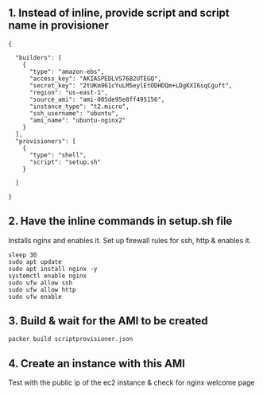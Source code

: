 
## 1. Instead of inline, provide script and script name in provisioner
```
{

  "builders": [
    {
      "type": "amazon-ebs",
      "access_key": "AKIASPEDLVS76B2UTEGQ",
      "secret_key": "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",
      "region": "us-east-1",
      "source_ami": "ami-005de95e8ff495156",
      "instance_type": "t2.micro",
      "ssh_username": "ubuntu",
      "ami_name": "ubuntu-nginx2"
    }
  ],
  "provisioners": [
    {
      "type": "shell",
      "script": "setup.sh"
    }

  ]

}
```
## 2. Have the inline commands in  setup.sh file 
Installs nginx and enables it.
Set up firewall rules for ssh, http & enables it.
```
sleep 30
sudo apt update
sudo apt install nginx -y
systemctl enable nginx
sudo ufw allow ssh
sudo ufw allow http
sudo ufw enable
```

## 3. Build & wait for the AMI to be created
```
packer build scriptprovisioner.json
```

## 4. Create an instance with this AMI 
Test with the public ip of the ec2 instance & check for nginx welcome page
